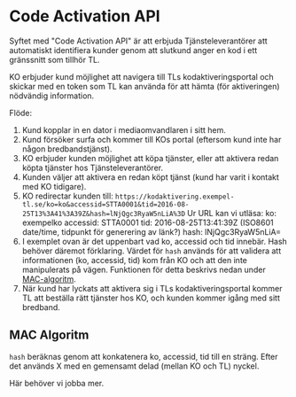 # Code Activation API

Syftet med "Code Activation API" är att erbjuda Tjänsteleverantörer att automatiskt identifiera kunder genom att slutkund anger en kod i ett gränssnitt som tillhör TL.

KO erbjuder kund möjlighet att navigera till TLs kodaktiveringsportal och skickar med en token som TL kan använda för att hämta (för aktiveringen) nödvändig information.

Flöde:
1. Kund kopplar in en dator i mediaomvandlaren i sitt hem.
2. Kund försöker surfa och kommer till KOs portal (eftersom kund inte har någon bredbandstjänst).
3. KO erbjuder kunden möjlighet att köpa tjänster, eller att aktivera redan köpta tjänster hos Tjänsteleverantörer.
4. Kunden väljer att aktivera en redan köpt tjänst (kund har varit i kontakt med KO tidigare).
5. KO redirectar kunden till: 
    `https://kodaktivering.exempel-tl.se/ko=ko&accessid=STTA0001&tid=2016-08-25T13%3A41%3A39Z&hash=lNjQgc3RyaW5nLiA%3D`
   Ur URL kan vi utläsa: 
   ko: exempelko
   accessid: STTA0001
   tid: 2016-08-25T13:41:39Z (ISO8601 date/time, tidpunkt för generering av länk?)
   hash: lNjQgc3RyaW5nLiA=
6. I exemplet ovan är det uppenbart vad ko, accessid och tid innebär. Hash behöver däremot förklaring. Värdet för `hash` används för att validera att informationen (ko, accessid, tid) kom från KO och att den inte manipulerats på vägen. Funktionen för detta beskrivs nedan under [MAC-algoritm](#mac-algoritm).
7. När kund har lyckats att aktivera sig i TLs kodaktiveringsportal kommer TL att beställa rätt tjänster hos KO, och kunden kommer igång med sitt bredband.

## MAC Algoritm<a name="mac-algoritm"></a>

`hash` beräknas genom att konkatenera ko, accessid, tid till en sträng. Efter det används X med en gemensamt delad (mellan KO och TL) nyckel.

Här behöver vi jobba mer.

